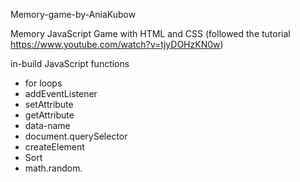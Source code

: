 Memory-game-by-AniaKubow

Memory JavaScript Game with HTML and CSS (followed the tutorial https://www.youtube.com/watch?v=tjyDOHzKN0w)




in-build JavaScript functions

* for loops
* addEventListener
* setAttribute
* getAttribute
* data-name
* document.querySelector
* createElement
* Sort 
* math.random.

